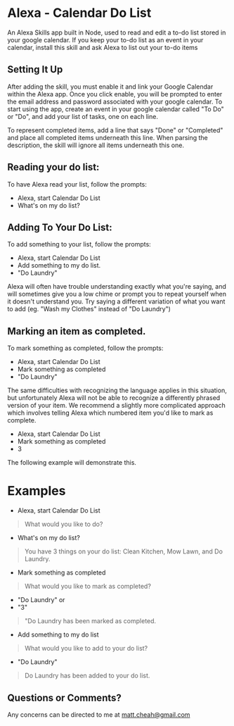 # Alexa - Calendar Do List
An Alexa Skills app built in Node, used to read and edit a to-do list stored in your google calendar. 
If you keep your to-do list as an event in your calendar, install this skill and ask Alexa to list out your to-do items

## Setting It Up

After adding the skill, you must enable it and link your Google Calendar within the Alexa app. Once you click enable, you will be prompted to enter the email address and password associated with your google calendar.
To start using the app, create an event in your google calendar called "To Do" or "Do", and add your list of tasks, one on each line. 

To represent completed items, add a line that says "Done" or "Completed" and place all completed items underneath this line. When parsing the description, the skill will ignore all items underneath this one. 

## Reading your do list: 

To have Alexa read your list, follow the prompts:

* Alexa, start Calendar Do List
* What's on my do list?

## Adding To Your Do List:

To add something to your list, follow the prompts:

* Alexa, start Calendar Do List
* Add something to my do list. 
* "Do Laundry"

Alexa will often have trouble understanding exactly what you're saying, and will sometimes give you a low chime or prompt you to repeat yourself when it doesn't understand you. 
Try saying a different variation of what you want to add (eg. "Wash my Clothes" instead of "Do Laundry")

## Marking an item as completed. 

To mark something as completed, follow the prompts:

* Alexa, start Calendar Do List
* Mark something as completed
* "Do Laundry"

The same difficulties with recognizing the language applies in this situation, but unfortunately Alexa will not be able to recognize a differently phrased version of your item. 
We recommend a slightly more complicated approach which involves telling Alexa which numbered item you'd like to mark as complete. 

* Alexa, start Calendar Do List
* Mark something as completed
* 3

The following example will demonstrate this.

# Examples

* Alexa, start Calendar Do List

> What would you like to do?

* What's on my do list?

> You have 3 things on your do list: Clean Kitchen, Mow Lawn, and Do Laundry. 

* Mark something as completed

> What would you like to mark as completed?

* "Do Laundry"
or
* "3"

> "Do Laundry has been marked as completed.

* Add something to my do list

> What would you like to add to your do list?

* "Do Laundry"

> Do Laundry has been added to your do list.

## Questions or Comments?

Any concerns can be directed to me at matt.cheah@gmail.com